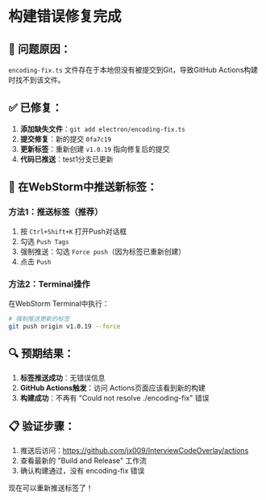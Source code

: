 # 构建错误修复完成

## 🐛 问题原因：
`encoding-fix.ts` 文件存在于本地但没有被提交到Git，导致GitHub Actions构建时找不到该文件。

## ✅ 已修复：
1. **添加缺失文件**：`git add electron/encoding-fix.ts`
2. **提交修复**：新的提交 `0fa7c19`
3. **更新标签**：重新创建 `v1.0.19` 指向修复后的提交
4. **代码已推送**：test1分支已更新

## 🚀 在WebStorm中推送新标签：

### 方法1：推送标签（推荐）
1. 按 `Ctrl+Shift+K` 打开Push对话框
2. 勾选 `Push Tags`
3. 强制推送：勾选 `Force push`（因为标签已重新创建）
4. 点击 `Push`

### 方法2：Terminal操作
在WebStorm Terminal中执行：
```bash
# 强制推送更新的标签
git push origin v1.0.19 --force
```

## 🔍 预期结果：
1. **标签推送成功**：无错误信息
2. **GitHub Actions触发**：访问 Actions页面应该看到新的构建
3. **构建成功**：不再有 "Could not resolve ./encoding-fix" 错误

## 📋 验证步骤：
1. 推送后访问：https://github.com/jx009/InterviewCodeOverlay/actions
2. 查看最新的 "Build and Release" 工作流
3. 确认构建通过，没有 encoding-fix 错误

现在可以重新推送标签了！